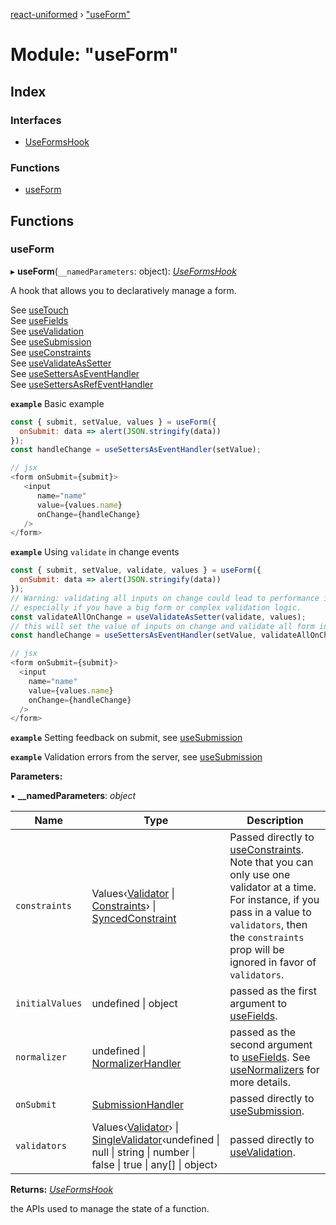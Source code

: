 [react-uniformed](../README.md) › ["useForm"](_useform_.md)

# Module: "useForm"

## Index

### Interfaces

* [UseFormsHook](../interfaces/_useform_.useformshook.md)

### Functions

* [useForm](_useform_.md#useform)

## Functions

###  useForm

▸ **useForm**(`__namedParameters`: object): *[UseFormsHook](../interfaces/_useform_.useformshook.md)*

A hook that allows you to declaratively manage a form.<br>

See [useTouch](_usetouch_.md#usetouch)<br/>
See [useFields](_usefields_.md#usefields)<br/>
See [useValidation](_usevalidation_.md#usevalidation)<br/>
See [useSubmission](_usesubmission_.md#usesubmission)<br/>
See [useConstraints](_useconstraints_useconstraints_.md#useconstraints) <br/>
See [useValidateAsSetter](_usevalidateassetter_.md#usevalidateassetter)<br/>
See [useSettersAsEventHandler](_usesettersaseventhandler_.md#usesettersaseventhandler)<br/>
See [useSettersAsRefEventHandler](_usesettersasrefeventhandler_.md#usesettersasrefeventhandler)

**`example`** <caption>Basic example</caption>
```javascript
const { submit, setValue, values } = useForm({
  onSubmit: data => alert(JSON.stringify(data))
});
const handleChange = useSettersAsEventHandler(setValue);

// jsx
<form onSubmit={submit}>
   <input
      name="name"
      value={values.name}
      onChange={handleChange}
   />
</form>
```

**`example`** <caption>Using `validate` in change events</caption>
```javascript
const { submit, setValue, validate, values } = useForm({
  onSubmit: data => alert(JSON.stringify(data))
});
// Warning: validating all inputs on change could lead to performance issues,
// especially if you have a big form or complex validation logic.
const validateAllOnChange = useValidateAsSetter(validate, values);
// this will set the value of inputs on change and validate all form inputs
const handleChange = useSettersAsEventHandler(setValue, validateAllOnChange);

// jsx
<form onSubmit={submit}>
  <input
    name="name"
    value={values.name}
    onChange={handleChange}
  />
</form>
```

**`example`** <caption>Setting feedback on submit, see [useSubmission](_usesubmission_.md#usesubmission)</caption>

**`example`** <caption>Validation errors from the server, see [useSubmission](_usesubmission_.md#usesubmission)</caption>

**Parameters:**

▪ **__namedParameters**: *object*

Name | Type | Description |
------ | ------ | ------ |
`constraints` | Values‹[Validator](../interfaces/_usevalidation_.validator.md) &#124; [Constraints](../interfaces/_useconstraints_types_.constraints.md)› &#124; [SyncedConstraint](../interfaces/_useconstraints_types_.syncedconstraint.md) | Passed directly to [useConstraints](_useconstraints_useconstraints_.md#useconstraints). Note that you can only use one validator at a time. For instance, if you pass in a value to `validators`, then the `constraints` prop will be ignored in favor of `validators`. |
`initialValues` | undefined &#124; object | passed as the first argument to [useFields](_usefields_.md#usefields). |
`normalizer` | undefined &#124; [NormalizerHandler](../interfaces/_usefields_.normalizerhandler.md) | passed as the second argument to [useFields](_usefields_.md#usefields). See [useNormalizers](_usenormalizers_.md#usenormalizers) for more details. |
`onSubmit` | [SubmissionHandler](../interfaces/_usesubmission_.submissionhandler.md) | passed directly to [useSubmission](_usesubmission_.md#usesubmission). |
`validators` | Values‹[Validator](../interfaces/_usevalidation_.validator.md)› &#124; [SingleValidator](../interfaces/_usevalidation_.singlevalidator.md)‹undefined &#124; null &#124; string &#124; number &#124; false &#124; true &#124; any[] &#124; object› | passed directly to [useValidation](_usevalidation_.md#usevalidation). |

**Returns:** *[UseFormsHook](../interfaces/_useform_.useformshook.md)*

the APIs used to manage the state of a function.
